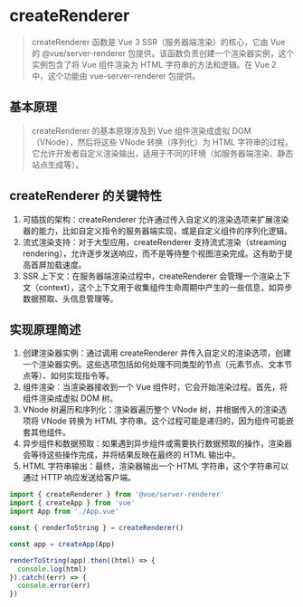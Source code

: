 # createRenderer

> createRenderer 函数是 Vue 3 SSR（服务器端渲染）的核心，它由 Vue 的 @vue/server-renderer 包提供。该函数负责创建一个渲染器实例，这个实例包含了将 Vue 组件渲染为 HTML 字符串的方法和逻辑。在 Vue 2 中，这个功能由 vue-server-renderer 包提供。

## 基本原理

> createRenderer 的基本原理涉及到 Vue 组件渲染成虚拟 DOM（VNode），然后将这些 VNode 转换（序列化）为 HTML 字符串的过程。它允许开发者自定义渲染输出，适用于不同的环境（如服务器端渲染、静态站点生成等）。


## createRenderer 的关键特性

1. 可插拔的架构：createRenderer 允许通过传入自定义的渲染选项来扩展渲染器的能力，比如自定义指令的服务器端实现，或是自定义组件的序列化逻辑。
2. 流式渲染支持：对于大型应用，createRenderer 支持流式渲染（streaming rendering），允许逐步发送响应，而不是等待整个视图渲染完成。这有助于提高首屏加载速度。
3. SSR 上下文：在服务器端渲染过程中，createRenderer 会管理一个渲染上下文（context），这个上下文用于收集组件生命周期中产生的一些信息，如异步数据预取、头信息管理等。


## 实现原理简述

1. 创建渲染器实例：通过调用 createRenderer 并传入自定义的渲染选项，创建一个渲染器实例。这些选项包括如何处理不同类型的节点（元素节点、文本节点等）、如何实现指令等。
2. 组件渲染：当渲染器接收到一个 Vue 组件时，它会开始渲染过程。首先，将组件渲染成虚拟 DOM 树。
3. VNode 树遍历和序列化：渲染器遍历整个 VNode 树，并根据传入的渲染选项将 VNode 转换为 HTML 字符串。这个过程可能是递归的，因为组件可能嵌套其他组件。
4. 异步组件和数据预取：如果遇到异步组件或需要执行数据预取的操作，渲染器会等待这些操作完成，并将结果反映在最终的 HTML 输出中。
5. HTML 字符串输出：最终，渲染器输出一个 HTML 字符串，这个字符串可以通过 HTTP 响应发送给客户端。

```js
import { createRenderer } from '@vue/server-renderer'
import { createApp } from 'vue'
import App from './App.vue'

const { renderToString } = createRenderer()

const app = createApp(App)

renderToString(app).then((html) => {
  console.log(html)
}).catch((err) => {
  console.error(err)
})

```